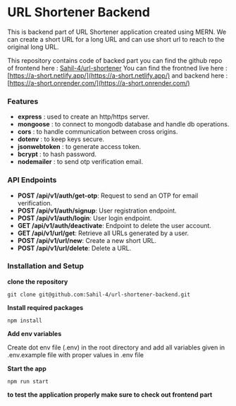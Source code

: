# URL Shortener Backend

This is backend part of URL Shortener application created using MERN.
We can create a short URL for a long URL and can use short url to reach to the original long URL.

This repository contains code of backed part you can find the github repo of frontend here : [Sahil-4/url-shortener](https://github.com/Sahil-4/url-shortener)
You can find the frontned live here : [https://a-short.netlify.app/](https://a-short.netlify.app/)
and backend here : [https://a-short.onrender.com/](https://a-short.onrender.com/)

### Features

- **express** : used to create an http/https server.
- **mongoose** : to connect to mongodb database and handle db operations.
- **cors** : to handle communication between cross origins.
- **dotenv** : to keep keys secure.
- **jsonwebtoken** : to generate access token.
- **bcrypt** : to hash password.
- **nodemailer** : to send otp verification email.

### API Endpoints

- **POST /api/v1/auth/get-otp**: Request to send an OTP for email verification.
- **POST /api/v1/auth/signup**: User registration endpoint.
- **POST /api/v1/auth/login**: User login endpoint.
- **GET /api/v1/auth/deactivate**: Endpoint to delete the user account.
- **GET /api/v1/url/get**: Retrieve all URLs generated by a user.
- **POST /api/v1/url/new**: Create a new short URL.
- **POST /api/v1/url/delete**: Delete a URL.

### Installation and Setup

**clone the repository**

`git clone git@github.com:Sahil-4/url-shortener-backend.git`

**Install required packages**

`npm install`

**Add env variables**

Create dot env file (.env) in the root directory and add all variables given in .env.example file with proper values in .env file

**Start the app**

`npm run start`

**to test the application properly make sure to check out frontend part**
